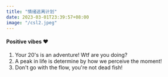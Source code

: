 ```yaml
---
title: "情绪逃离计划"
date: 2023-03-01T23:39:57+08:00
image: "/csl2.jpeg"
---
```


#### Positive vibes ❤️

1) Your 20's is an adventure! Wtf are you doing?
2) A peak in life is determine by how we perceive the moment!
3) Don't go with the flow, you're not dead fish!
